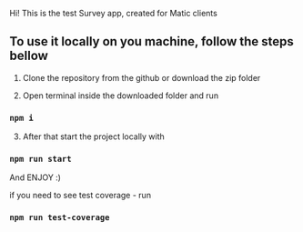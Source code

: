 Hi! This is the test Survey app, created for Matic clients

To use it locally on you machine, follow the steps bellow
----------------------------------------------------------------

1. Clone the repository from the github or download the zip folder

2. Open terminal inside the downloaded folder and run 

### `npm i`

3. After that start the project locally with

### `npm run start`

And ENJOY :) 

if you need to see test coverage - run 

### `npm run test-coverage`
